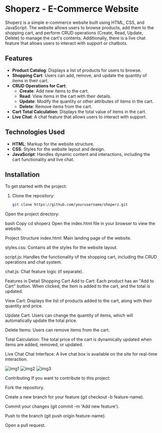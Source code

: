 # Shoperz - E-Commerce Website

Shoperz is a simple e-commerce website built using HTML, CSS, and JavaScript. The website allows users to browse products, add them to the shopping cart, and perform CRUD operations (Create, Read, Update, Delete) to manage the cart's contents. Additionally, there is a live chat feature that allows users to interact with support or chatbots.

## Features

- **Product Catalog**: Displays a list of products for users to browse.
- **Shopping Cart**: Users can add, remove, and update the quantity of items in their cart.
- **CRUD Operations for Cart**: 
  - **Create**: Add new items to the cart.
  - **Read**: View items in the cart with their details.
  - **Update**: Modify the quantity or other attributes of items in the cart.
  - **Delete**: Remove items from the cart.
- **Cart Total Calculation**: Displays the total value of items in the cart.
- **Live Chat**: A chat feature that allows users to interact with support.

## Technologies Used

- **HTML**: Markup for the website structure.
- **CSS**: Styles for the website layout and design.
- **JavaScript**: Handles dynamic content and interactions, including the cart functionality and live chat.

## Installation

To get started with the project:

1. Clone the repository:
   ```bash
   git clone https://github.com/yourusername/shoperz.git
Open the project directory:

bash
Copy
cd shoperz
Open the index.html file in your browser to view the website.

Project Structure
index.html: Main landing page of the website.

styles.css: Contains all the styles for the website layout.

script.js: Handles the functionality of the shopping cart, including the CRUD operations and chat system.

chat.js: Chat feature logic (if separate).

Features in Detail
Shopping Cart
Add to Cart: Each product has an "Add to Cart" button. When clicked, the item is added to the cart, and the total is updated.

View Cart: Displays the list of products added to the cart, along with their quantity and price.

Update Cart: Users can change the quantity of items, which will automatically update the total price.

Delete Items: Users can remove items from the cart.

Total Calculation: The total price of the cart is dynamically updated when items are added, removed, or updated.

Live Chat
Chat Interface: A live chat box is available on the site for real-time interaction.

![img1](https://github.com/user-attachments/assets/add3c27c-df1e-45fb-a9d6-aceb9a7766df)
![img2](https://github.com/user-attachments/assets/86740d15-4984-4868-a9c5-0ab4f2588f11)
![img3](https://github.com/user-attachments/assets/4cf2dbca-ca91-4b33-99bf-c62334fbff5e)


Contributing
If you want to contribute to this project:

Fork the repository.

Create a new branch for your feature (git checkout -b feature-name).

Commit your changes (git commit -m 'Add new feature').

Push to the branch (git push origin feature-name).

Open a pull request.
